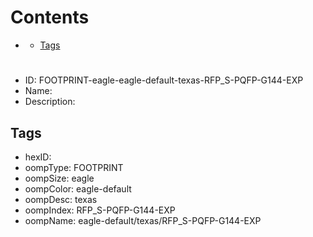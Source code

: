 



Contents
========

* [](#)
	* [Tags](#tags)

# 

- ID: FOOTPRINT-eagle-eagle-default-texas-RFP_S-PQFP-G144-EXP
- Name: 
- Description: 

## Tags

- hexID: 
- oompType: FOOTPRINT
- oompSize: eagle
- oompColor: eagle-default
- oompDesc: texas
- oompIndex: RFP_S-PQFP-G144-EXP
- oompName: eagle-default/texas/RFP_S-PQFP-G144-EXP
